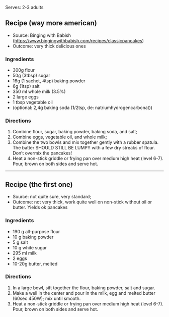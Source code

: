 Serves: 2-3 adults

## Recipe (way more american)

* Source: Binging with Babish (https://www.bingingwithbabish.com/recipes/classicpancakes)
* Outcome: very thick delicious ones

### Ingredients

* 300g flour
* 50g (3tbsp) sugar
* 16g (1 sachet, 4tsp) baking powder
* 6g (1tsp) salt
* 350 ml whole milk (3.5%)
* 2 large eggs
* 1 tbsp vegetable oil
* (optional: 2,4g baking soda (1/2tsp, de: natriumhydrogencarbonat))

### Directions

1. Combine flour, sugar, baking powder, baking soda, and salt;
2. Combine eggs, vegetable oil, and whole milk;
3. Combine the two bowls and mix together gently with a rubber spatula. The batter SHOULD STILL BE LUMPY with a few dry streaks of flour. Don’t overmix the pancakes!
4. Heat a non-stick griddle or frying pan over medium high heat (level 6-7). Pour, brown on both sides and serve hot.

---

## Recipe (the first one)

* Source: not quite sure, very standard;
* Outcome: not very thick, work quite well on non-stick without oil or butter. Yields ok pancakes

### Ingredients 

* 190 g all-purpose flour
* 10 g baking powder
* 5 g salt
* 10 g white sugar
* 295 ml milk
* 2 eggs
* 10-20g butter, melted

### Directions

1. In a large bowl, sift together the flour, baking powder, salt and sugar.  
2. Make a well in the center and pour in the milk, egg and melted butter (60sec 450W); mix until smooth.  
3. Heat a non-stick griddle or frying pan over medium high heat (level 6-7). Pour, brown on both sides and serve hot.
